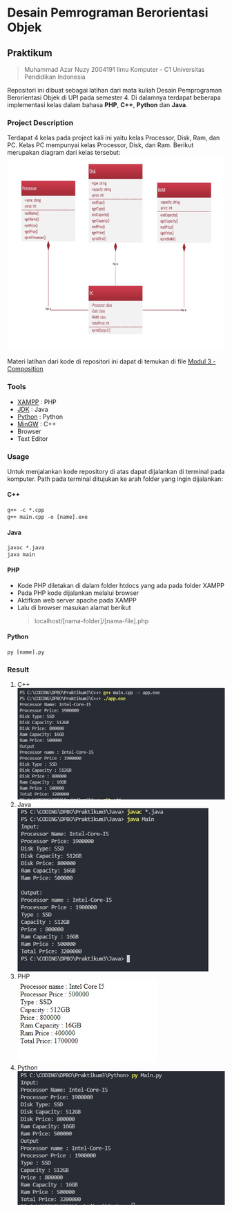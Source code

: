 # Desain Pemrograman Berorientasi Objek

## Praktikum 
> Muhammad Azar Nuzy 
> 2004191
> Ilmu Komputer - C1
> Universitas Pendidikan Indonesia

Repositori ini dibuat sebagai latihan dari mata kuliah Desain Pemprograman Berorientasi Objek di UPI pada semester 4. Di dalamnya terdapat beberapa implementasi kelas dalam bahasa  **PHP**, **C++**, **Python** dan **Java**.

### Project Description
Terdapat 4 kelas pada project kali ini yaitu kelas Processor, Disk, Ram, dan PC. Kelas PC mempunyai kelas Processor, Disk, dan Ram. Berikut merupakan diagram dari kelas tersebut:
<img src="https://github.com/azarnuzy/LATIHAN3DPBO2022/blob/master/classDiagram.jpg" style="height:450px;">  


Materi latihan dari kode di repositori ini dapat di temukan di file  [Modul 3 - Composition](https://github.com/azarnuzy/LATIHAN2DPBO2022.git)

### Tools
- [XAMPP](https://www.apachefriends.org/download.html) : PHP 
- [JDK](https://www.oracle.com/java/technologies/downloads/) : Java
- [Python](https://www.python.org/) : Python
- [MinGW](https://sourceforge.net/projects/mingw-w64/) : C++
- Browser
- Text Editor

### Usage

Untuk menjalankan kode repository di atas dapat dijalankan di terminal pada komputer. Path pada terminal ditujukan ke arah folder yang ingin dijalankan:

#### C++
```
g++ -c *.cpp
g++ main.cpp -o [name].exe
```

#### Java
```
javac *.java
java main
```

#### PHP
- Kode PHP diletakan di dalam folder htdocs yang ada pada folder XAMPP
- Pada PHP kode dijalankan melalui browser
- Aktifkan web server apache pada XAMPP
- Lalu di browser masukan alamat berikut 
  > localhost/[nama-folder]/[nama-file].php

#### Python
```
py [name].py
```

### Result
1. C++<br/>
![CPPResult](https://github.com/azarnuzy/LATIHAN3DPBO2022/blob/master/ScreenShot/CPPResult.jpg)
2. Java<br/>
![javaResult](https://github.com/azarnuzy/LATIHAN3DPBO2022/blob/master/ScreenShot/javaResult.jpg)
3. PHP<br/>
![PHPResult](https://github.com/azarnuzy/LATIHAN3DPBO2022/blob/master/ScreenShot/PHPResult.jpg)
4. Python<br/>
![pythonResult](https://github.com/azarnuzy/LATIHAN3DPBO2022/blob/master/ScreenShot/pythonResult.jpg)